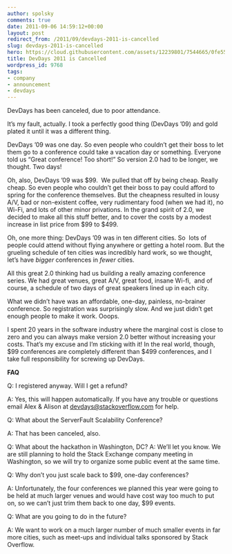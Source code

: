 ```yaml
---
author: spolsky
comments: true
date: 2011-09-06 14:59:12+00:00
layout: post
redirect_from: /2011/09/devdays-2011-is-cancelled
slug: devdays-2011-is-cancelled
hero: https://cloud.githubusercontent.com/assets/12239801/7544665/0fe55fdc-f59d-11e4-9cd7-bc6de4426990.jpg
title: DevDays 2011 is Cancelled
wordpress_id: 9768
tags:
- company
- announcement
- devdays
---
```


DevDays has been canceled, due to poor attendance.

It’s my fault, actually. I took a perfectly good thing (DevDays ’09) and gold plated it until it was a different thing.

DevDays ’09 was one day. So even people who couldn’t get their boss to let them go to a conference could take a vacation day or something. Everyone told us “Great conference! Too short!” So version 2.0 had to be longer, we thought. Two days!

Oh, also, DevDays ’09 was $99.  We pulled that off by being cheap. Really cheap. So even people who couldn’t get their boss to pay could afford to spring for the conference themselves. But the cheapness resulted in lousy A/V, bad or non-existent coffee, very rudimentary food (when we had it), no Wi-Fi, and lots of other minor privations. In the grand spirit of 2.0, we decided to make all this stuff better, and to cover the costs by a modest increase in list price from $99 to $499.

Oh, one more thing: DevDays ’09 was in ten different cities. So  lots of people could attend without flying anywhere or getting a hotel room. But the grueling schedule of ten cities was incredibly hard work, so we thought, let’s have _bigger_ conferences in _fewer_ cities.

All this great 2.0 thinking had us building a really amazing conference series. We had great venues, great A/V, great food, insane Wi-fi,  and of course, a schedule of two days of great speakers lined up in each city.

What we didn’t have was an affordable, one-day, painless, no-brainer conference. So registration was surprisingly slow. And we just didn’t get enough people to make it work. Ooops.

I spent 20 years in the software industry where the marginal cost is close to zero and you can always make version 2.0 better without increasing your costs. That’s my excuse and I’m sticking with it! In the real world, though, $99 conferences are completely different than $499 conferences, and I take full responsibility for screwing up DevDays.



**FAQ**

Q: I registered anyway. Will I get a refund?

A: Yes, this will happen automatically. If you have any trouble or questions email Alex & Alison at [devdays@stackoverflow.com](mailto:devdays@stackoverflow.com) for help.



Q: What about the ServerFault Scalability Conference?

A: That has been canceled, also.



Q: What about the hackathon in Washington, DC?
A: We’ll let you know. We are still planning to hold the Stack Exchange company meeting in Washington, so we will try to organize some public event at the same time.



Q: Why don’t you just scale back to $99, one-day conferences?

A: Unfortunately, the four conferences we planned this year were going to be held at much larger venues and would have cost way too much to put on, so we can’t just trim them back to one day, $99 events.



Q: What are you going to do in the future?

A: We want to work on a much larger number of much smaller events in far more cities, such as meet-ups and individual talks sponsored by Stack Overflow.


